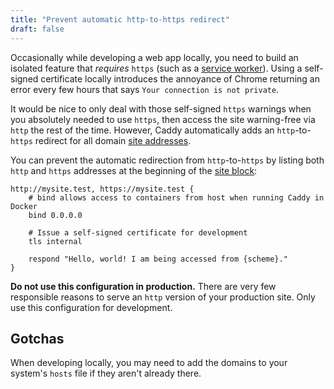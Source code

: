```yaml
---
title: "Prevent automatic http-to-https redirect"
draft: false
---
```


Occasionally while developing a web app locally, you need to build an isolated feature that _requires_ `https` (such as a [service worker](https://developer.mozilla.org/en-US/docs/Web/API/Service_Worker_API/Using_Service_Workers#setting_up_to_play_with_service_workers)). Using a self-signed certificate locally introduces the annoyance of Chrome returning an error every few hours that says `Your connection is not private`.

It would be nice to only deal with those self-signed `https` warnings when you absolutely needed to use `https`, then access the site warning-free via `http` the rest of the time. However, Caddy automatically adds an `http`-to-`https` redirect for all domain [site addresses](https://caddyserver.com/docs/caddyfile/concepts#addresses).

You can prevent the automatic redirection from `http`-to-`https` by listing both `http` and `https` addresses at the beginning of the [site block](https://caddyserver.com/docs/caddyfile/concepts#blocks):

```Caddyfile
http://mysite.test, https://mysite.test {
	# bind allows access to containers from host when running Caddy in Docker
	bind 0.0.0.0

	# Issue a self-signed certificate for development
	tls internal

	respond "Hello, world! I am being accessed from {scheme}."
}
```

**Do not use this configuration in production.** There are very few responsible reasons to serve an `http` version of your production site. Only use this configuration for development.

## Gotchas

When developing locally, you may need to add the domains to your system's `hosts` file if they aren't already there.
